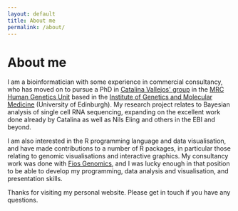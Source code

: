 ```yaml
---
layout: default
title: About me
permalink: /about/
---
```

# About me

I am a bioinformatician with some 
experience in commercial consultancy, who has moved on to pursue a PhD in
[Catalina Vallejos' group](https://vallejosgroup.github.io/) in the 
[MRC Human Genetics Unit](https://www.ed.ac.uk/mrc-human-genetics-unit) based in the 
[Institute of Genetics and Molecular Medicine](https://www.ed.ac.uk/igmm)
(University of Edinburgh). My research project relates to Bayesian analysis
of single cell RNA sequencing, expanding on the excellent work done already
by Catalina as well as Nils Eling and others in the EBI and beyond.

I am also interested in the R programming language and data visualisation,
and have made contributions to a number of R packages, in particular those
relating to genomic visualisations and interactive graphics. My consultancy
work was done with [Fios Genomics](https://www.fiosgenomics.com/), and I was
lucky enough in that position to be able to develop my programming, 
data analysis and visualisation, and presentation skills.

Thanks for visiting my personal website. 
Please get in touch if you have any questions.

